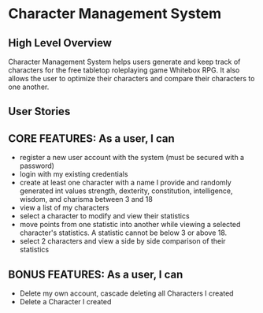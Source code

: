# Character Management System

## High Level Overview

Character Management System helps users generate and keep track of characters for the free tabletop roleplaying game Whitebox RPG. It also allows the user to optimize their characters and compare their characters to one another.

## User Stories 

## CORE FEATURES: As a user, I can    

- register a new user account with the system (must be secured with a password)
- login with my existing credentials
- create at least one character with a name I provide and randomly generated int values strength, dexterity, constitution, intelligence, wisdom, and charisma between 3 and 18
- view a list of my characters
- select a character to modify and view their statistics
- move points from one statistic into another while viewing a selected character's statistics. A statistic cannot be below 3 or above 18.
- select 2 characters and view a side by side comparison of their statistics

## BONUS FEATURES: As a user, I can 
- Delete my own account, cascade deleting all Characters I created
- Delete a Character I created
